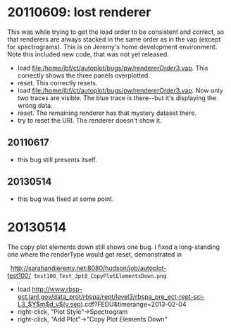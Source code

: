 # 20110609: lost renderer

This was while trying to get the load order to be consistent and
correct, so that renderers are always stacked in the same order as in
the vap (except for spectrograms). This is on Jeremy's home development
environment. Note this included new code, that was not yet released.

  - load <file:/home/jbf/ct/autoplot/bugs/pw/rendererOrder3.vap>. This
    correctly shows the three panels overplotted.
  - reset. This correctly resets.
  - load <file:/home/jbf/ct/autoplot/bugs/pw/rendererOrder3.vap>. Now
    only two traces are visible. The blue trace is there--but it's
    displaying the wrong data.
  - reset. The remaining renderer has that mystery dataset there.
  - try to reset the URI. The renderer doesn't show it.

## 20110617

  - this bug still presents itself.

## 20130514

  - this bug was fixed at some point.

# 20130514

The copy plot elements down still shows one bug. I fixed a long-standing
one where the renderType would get reset, demonstrated in

` `<http://sarahandjeremy.net:8080/hudson/job/autoplot-test100/>` test100_Test_3pt8_CopyPlotElementsDown.png `

  - load
    <http://www.rbsp-ect.lanl.gov/data_prot/rbspa/rept/level3/rbspa_pre_ect-rept-sci-L3_$Y$m$d_v$(v,sep>).cdf?FEDU\&timerange=2013-02-04
  - right-click, "Plot Style"-\>Spectrogram
  - right-click, "Add Plot"-\>"Copy Plot Elements Down"
